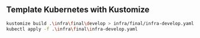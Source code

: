 ## Template Kubernetes with Kustomize

```bash
kustomize build .\infra\final\develop > infra/final/infra-develop.yaml
kubectl apply -f .\infra\final\infra-develop.yaml
```

